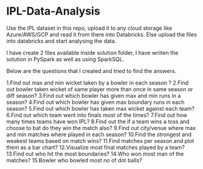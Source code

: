 # IPL-Data-Analysis

Use the IPL dataset in this repo, upload it to any cloud storage like Azure/AWS/GCP and read it from there into Databricks.
Else upload the files into databricks and start analysing the data.

I have create 2 files available inside solution folder, I have wriiten the solution in PySpark as well as using SparkSQL.

Below are the questions that I created and tried to find the answers.

1.Find out max and min wicket taken by a bowler in each season ?
2.Find out bowler taken wicket of same player more than once in same season or diff season?
3.Find out which bowler has given max and min runs in a season?
4.Find out which bowler has given max boundary runs in each season?
5.Find out which bowler has taken max wicket against each team?
6.Find out which team went into finals most of the times?
7.Find out how many times teams have won IPL?
8.Find out the if a team wins a toss and choose to bat do they win the match also?
9.Find out city/venue where max and min matches where played in each season?
10.Find the strongest and weakest teams based on match wins?
11.Find matches per season and plot them as a bar chart?
12.Visualize most final matches played by a team?
13.Find out who hit the most boundaries?
14.Who won most man of the matches?
15.Bowler who bowled most no of dot balls?

